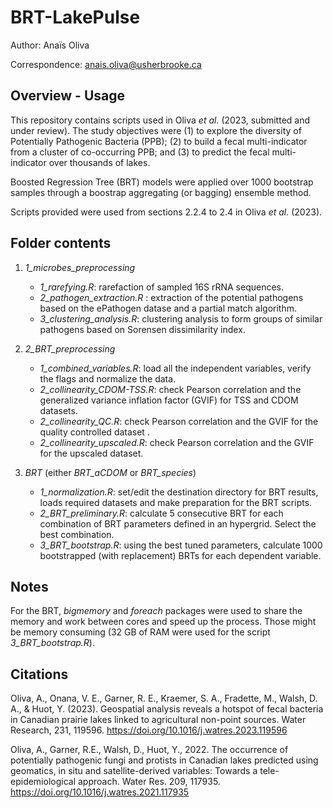 # BRT-LakePulse

Author: Anaïs Oliva

Correspondence: anais.oliva@usherbrooke.ca

## Overview - Usage
This repository contains scripts used in Oliva *et al.* (2023, submitted and under review).
The study objectives were (1) to explore the diversity of Potentially Pathogenic Bacteria (PPB); (2) to build a fecal multi-indicator from a cluster of co-occurring PPB; and (3) to predict the fecal multi-indicator over thousands of lakes. 

Boosted Regression Tree (BRT) models were applied over 1000 bootstrap samples through a boostrap aggregating (or bagging) ensemble method. 

Scripts provided were used from sections 2.2.4 to 2.4 in Oliva *et al.* (2023).

## Folder contents

1. *1_microbes_preprocessing*
   - *1_rarefying.R*: rarefaction of sampled 16S rRNA sequences.
   - *2_pathogen_extraction.R* : extraction of the potential pathogens based on the ePathogen datase and a partial match algorithm.
   - *3_clustering_analysis.R*: clustering analysis to form groups of similar pathogens based on Sorensen dissimilarity index.
   
3. *2_BRT_preprocessing*
   - *1_combined_variables.R*: load all the independent variables, verify the flags and normalize the data.
   - *2_collinearity_CDOM-TSS.R*: check Pearson correlation and the generalized variance inflation factor (GVIF) for TSS and CDOM datasets.
   - *2_collinearity_QC.R*: check Pearson correlation and the GVIF for the quality controlled dataset .
   - *2_collinearity_upscaled.R*: check Pearson correlation and the GVIF for the upscaled dataset.
    
5. *BRT* (either *BRT_aCDOM* or *BRT_species*)
   - *1_normalization.R*: set/edit the destination directory for BRT results, loads required datasets and make preparation for the BRT scripts.
   - *2_BRT_preliminary.R*: calculate 5 consecutive BRT for each combination of BRT parameters defined in an hypergrid. Select the best combination.
   - *3_BRT_bootstrap.R*: using the best tuned parameters, calculate 1000 bootstrapped (with replacement) BRTs for each dependent variable.

## Notes
For the BRT, *bigmemory* and *foreach* packages were used to share the memory and work between cores and speed up the process.
Those might be memory consuming (32 GB of RAM were used for the script *3_BRT_bootstrap.R*).

## Citations
Oliva, A., Onana, V. E., Garner, R. E., Kraemer, S. A., Fradette, M., Walsh, D. A., & Huot, Y. (2023). Geospatial analysis reveals a hotspot of fecal bacteria in Canadian prairie lakes linked to agricultural non-point sources. Water Research, 231, 119596. https://doi.org/10.1016/j.watres.2023.119596

Oliva, A., Garner, R.E., Walsh, D., Huot, Y., 2022. The occurrence of potentially pathogenic fungi and protists in Canadian lakes predicted using geomatics, in situ and satellite-derived variables: Towards a tele-epidemiological approach. Water Res. 209, 117935. https://doi.org/10.1016/j.watres.2021.117935
